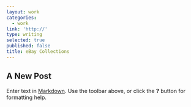 ```yaml
---
layout: work
categories:
  - work
link: 'http://'
type: writing
selected: true
published: false
title: eBay Collections
---
```

## A New Post

Enter text in [Markdown](http://daringfireball.net/projects/markdown/). Use the toolbar above, or click the **?** button for formatting help.
